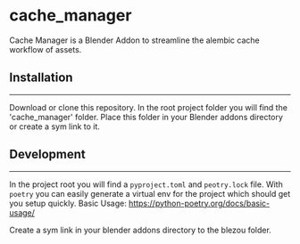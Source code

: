 # cache_manager
Cache Manager is a Blender Addon to streamline the alembic cache workflow of assets.

## Installation
---
Download or clone this repository.
In the root project folder you will find the 'cache_manager' folder. Place this folder in your Blender addons directory or create a sym link to it.

## Development
---
In the project root you will find a `pyproject.toml` and `peotry.lock` file.
With `poetry` you can easily generate a virtual env for the project which should get you setup quickly.
Basic Usage: https://python-poetry.org/docs/basic-usage/

Create a sym link in your blender addons directory to the blezou folder.



